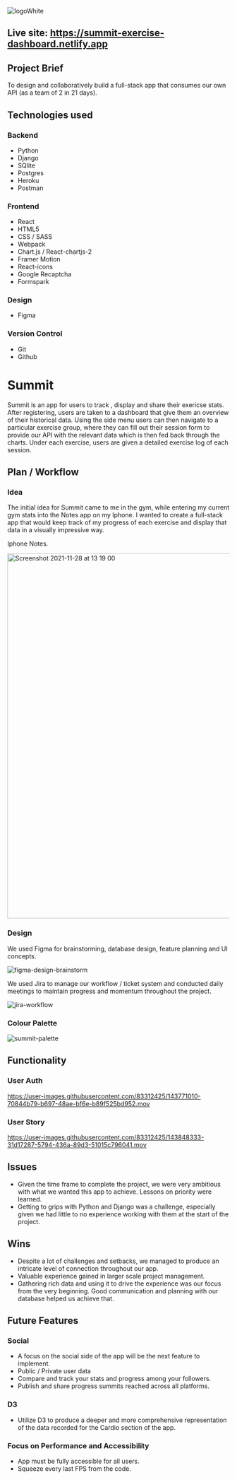 
![logoWhite](https://user-images.githubusercontent.com/83312425/143767599-a6c2b5a2-f7ea-4347-be69-59f13602e026.png)

## Live site: https://summit-exercise-dashboard.netlify.app

## Project Brief 
To design and collaboratively build a full-stack app that consumes our own API (as a team of 2 in 21 days).

## Technologies used
### Backend
- Python 
- Django
- SQlite
- Postgres
- Heroku
- Postman
### Frontend
- React
- HTML5
- CSS / SASS
- Webpack
- Chart.js / React-chartjs-2
- Framer Motion
- React-icons
- Google Recaptcha
- Formspark
### Design
- Figma
### Version Control
- Git
- Github

# Summit

Summit is an app for users to track , display and share their exericse stats. After registering, users are taken to a dashboard that give them an overview of their historical data. Using the side menu users can then navigate to a particular exercise group, where they can fill out their session form to provide our API with the relevant data which is then fed back through the charts. Under each exercise, users are given a detailed exercise log of each session.

## Plan / Workflow

### Idea
The initial idea for Summit came to me in the gym, while entering my current gym stats into the Notes app on my Iphone. I wanted to create a full-stack app that would keep track of my progress of each exercise and display that data in a visually impressive way. 

Iphone Notes.

<img width="826" alt="Screenshot 2021-11-28 at 13 19 00" src="https://user-images.githubusercontent.com/83312425/143769533-8f0e4bcc-6264-47c4-a044-b760b9837781.png" align='center'>

### Design 

We used Figma for brainstorming, database design, feature planning and UI concepts. 

![figma-design-brainstorm](https://user-images.githubusercontent.com/83312425/143769751-0ed16783-ef79-429f-a1f0-c00e9e6c8499.png)

We used Jira to manage our workflow / ticket system and conducted daily meetings to maintain progress and momentum throughout the project.

![jira-workflow](https://user-images.githubusercontent.com/83312425/143769769-2378e579-f456-4324-a789-520f675b06c3.png)

### Colour Palette

![summit-palette](https://user-images.githubusercontent.com/83312425/143857997-cdfcb89c-a659-4e84-807c-28ecc4a58b87.png)

## Functionality

### User Auth

https://user-images.githubusercontent.com/83312425/143771010-70844b79-b697-48ae-bf6e-b89f525bd952.mov

### User Story

https://user-images.githubusercontent.com/83312425/143848333-31d17287-5794-436a-89d3-51015c796041.mov



## Issues
- Given the time frame to complete the project, we were very ambitious with what we wanted this app to achieve. Lessons on priority were learned.
- Getting to grips with Python and Django was a challenge, especially given we had little to no experience working with them at the start of the project. 

## Wins
- Despite a lot of challenges and setbacks, we managed to produce an intricate level of connection throughout our app. 
- Valuable experience gained in larger scale project management.
- Gathering rich data and using it to drive the experience was our focus from the very beginning. Good communication and planning with our database helped us achieve that.

## Future Features

### Social
- A focus on the social side of the app will be the next feature to implement. 
- Public / Private user data
- Compare and track your stats and progress among your followers.
- Publish and share progress summits reached across all platforms.  

### D3
- Utilize D3 to produce a deeper and more comprehensive representation of the data recorded for the Cardio section of the app. 

### Focus on Performance and Accessibility 
- App must be fully accessible for all users.
- Squeeze every last FPS from the code. 






